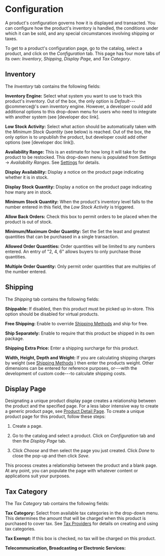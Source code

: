 # Configuration [](id=configuration)

A product's configuration governs how it is displayed and transacted. You can
configure how the product's inventory is handled, the conditions under which it
can be sold, and any special circumstances involving shipping or taxes.

To get to a product's configuration page, go to the catalog, select a product,
and click on the *Configuration* tab. This page has four more tabs of its own:
*Inventory*, *Shipping*, *Display Page,* and *Tax Category*.

## Inventory

The *Inventory* tab contains the following fields:

**Inventory Engine:** Select what system you want to use to track this product's
inventory. Out of the box, the only option is *Default*---@commerce@'s own
inventory engine. However, a developer could add additional options to this
drop-down menu for users who need to integrate with another system (see
[developer doc link].

**Low Stock Activity:** Select what action should be automatically taken with
the *Minimum Stock Quantity* (see below) is reached. Out of the box, the only
option is to unpublish the product, but developer could add other options (see
[developer doc link]).

**Availability Range:** This is an estimate for how long it will take for the
product to be restocked. This drop-down menu is populated from *Settings* &rarr;
*Availability Ranges*. See
[Settings](/web/liferay-emporio/documentation/-/knowledge_base/7-1/settings)
for details.

**Display Availability:** Display a notice on the product page indicating
whether it is in stock.

**Display Stock Quantity:** Display a notice on the product page indicating how
many are in stock.

**Minimum Stock Quantity:** When the product's inventory level falls to the
number entered in this field, the *Low Stock Activity* is triggered.

**Allow Back Orders:** Check this box to permit orders to be placed when the
product is out of stock.

**Minimum/Maximum Order Quantity:** Set the Set the least and greatest
quantities that can be purchased in a single transaction.

**Allowed Order Quantities:** Order quantities will be limited to any numbers
entered. An entry of "2, 4, 6" allows buyers to only purchase those quantities.

**Multiple Order Quantity:** Only permit order quantities that are multiples of
the number entered.

## Shipping

The *Shipping* tab contains the following fields:

**Shippable:** If disabled, then this product must be picked up in-store. This
option should be disabled for virtual products.

**Free Shipping:** Enable to override 
[Shipping Methods](/web/liferay-emporio/documentation/-/knowledge_base/7-1/shipping-methods-intro)
and ship for free.

**Ship Separately:** Enable to require that this product be shipped in its own
package.

**Shipping Extra Price:** Enter a shipping surcharge for this product.

**Width, Height, Depth and Weight:** If you are calculating shipping charges by
weight (see 
[Shipping Methods](/web/liferay-emporio/documentation/-/knowledge_base/7-1/)
) then enter the products weight. Other dimensions can be entered for reference
purposes, or---with the development of custom code---to calculate shipping
costs.

## Display Page

Designating a unique product display page creates a relationship between the
product and the specified page. For a less labor intensive way to create
a generic product page, see 
[Product Detail Page](/web/liferay-emporio/documentation/-/knowledge_base/7-1/product-detail-page).
To create a unique product page for this product, follow these steps:

1.  Create a page.

2.  Go to the catalog and select a product. Click on *Configuration* tab and
    then the *Display Page* tab.

3.  Click *Choose* and then select the page you just created. Click *Done* to
    close the pop-up and then click *Save*.

This process creates a relationship between the product and a blank page. At any
point, you can populate the page with whatever content or applications suit your
purposes.

## Tax Category

The *Tax Category* tab contains the following fields:

**Tax Category:** Select from available tax categories in the drop-down menu.
This determines the amount that will be charged when this product is purchased
to cover tax. See 
[Tax Providers](/web/liferay-emporio/documentation/-/knowledge_base/7-1/tax-providers)
for details on creating and using tax categories.

**Tax Exempt:** If this box is checked, no tax will be charged on this product.

**Telecommunication, Broadcasting or Electronic Services:**
